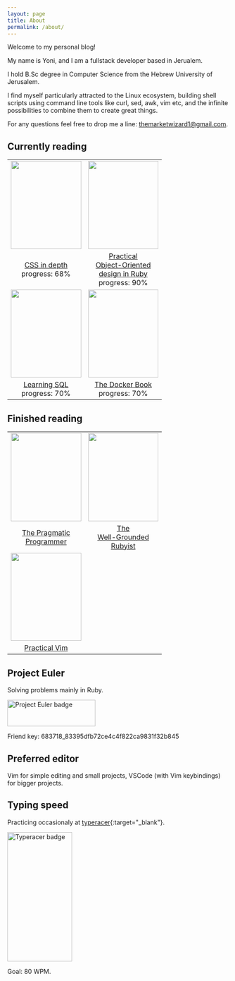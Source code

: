 ```yaml
---
layout: page
title: About
permalink: /about/
---
```

Welcome to my personal blog!

My name is Yoni, and I am a fullstack developer based in Jerualem.

I hold B.Sc degree in Computer Science from the Hebrew University of Jerusalem.

I find myself particularly attracted to the Linux ecosystem, building shell scripts using command line tools like curl, sed, awk, vim etc, and the infinite possibilities to combine them to
create great things.

For any questions feel free to drop me a line: themarketwizard1@gmail.com.


## Currently reading

<table style="text-align: center; border-spacing: 20px; max-width: 380px">
<tr>
<!-- images -->
<td>
  <img
    width="159.6"
    height="199.6"
    class="book-cover"
    src="https://images-na.ssl-images-amazon.com/images/I/41fm+F1lc7L._SX397_BO1,204,203,200_.jpg"
  />
</td>
<td>
  <img
    width="159.6"
    height="199.6"
    class="book-cover"
    src="https://images-na.ssl-images-amazon.com/images/I/51vkmxCfmRL._SX381_BO1,204,203,200_.jpg"
  />
</td>
</tr>
<tr>
<!-- book names and progress -->
<td>
  <a
    href="https://www.amazon.com/CSS-Depth-Keith-J-Grant/dp/1617293458"
    target="blank"
    >CSS in depth</a
  >
  <div>progress: 68%</div>
</td>
<td>
  <a
    href="https://www.amazon.com/Practical-Object-Oriented-Design-Ruby-Addison-Wesley/dp/0321721330"
    target="blank"
    >Practical<br>Object-Oriented<br>design in Ruby</a
  >
  <div>progress: 90%</div>
</td>
</tr>
<tr>
<!-- images -->
<td>
  <img
    width="159.6"
    height="199.6"
    class="book-cover"
    src="https://m.media-amazon.com/images/W/WEBP_402378-T1/images/I/41A-KL8Y1vL._SX379_BO1,204,203,200_.jpg"
  />
</td>
<td>
  <img
    width="159.6"
    height="199.6"
    class="book-cover"
    src="https://m.media-amazon.com/images/I/41qk216P0qL.jpg"
  />
</td>
</tr>
<tr>
<!-- book names and progress -->
<td>
  <a
    href="https://www.amazon.com/Learning-SQL-Generate-Manipulate-Retrieve/dp/1492057614"
    target="blank"
    >Learning SQL</a
  >
  <div>progress: 70%</div>
</td>
<td>
  <a
    href="https://www.amazon.com/Docker-Book-Containerization-new-virtualization-ebook/dp/B00LRROTI4"
    target="blank"
    >The Docker Book</a
  >
  <div>progress: 70%</div>
</td>
</tr>
</table>

## Finished reading

<table style="text-align: center; border-spacing:20px; max-width: 380px">
      <tr>
        <td>
          <img
            width="159.6" height="199.6"
            class="book-cover"
            src="https://images-na.ssl-images-amazon.com/images/I/51dxkfagmwL._SX380_BO1,204,203,200_.jpg"
          />
        </td>
        <td>
          <img
            width="159.6" height="199.6"
            class="book-cover"
            src="https://images-na.ssl-images-amazon.com/images/I/415V5GEzUVL._SX397_BO1,204,203,200_.jpg"
          />
      </td>
      </tr>
      <tr>
        <td>
          <a
            href="https://www.amazon.com/Pragmatic-Programmer-journey-mastery-Anniversary/dp/0135957052/ref=sr_1_1?keywords=pragmatic+programmer&qid=1642778471&sprefix=pragmatic+%2Caps%2C195&sr=8-1"
            target="blank"
            >The Pragmatic<br>Programmer</a
          >
        </td>
        <td>
          <a
            href="https://www.amazon.com/Well-Grounded-Rubyist-David-Black/dp/1617295213/ref=sr_1_1?keywords=the+well+grounded+rubyist&qid=1642778315&sprefix=the+well+grou%2Caps%2C312&sr=8-1"
            target="blank"
            >The<br>Well-Grounded<br>Rubyist</a>
        </td>
      </tr>
      <tr>
        <td>
          <img  
            width="159.6" height="199.6"
            class="book-cover"
            src="https://images-na.ssl-images-amazon.com/images/I/41Uki3+V7nL._SX415_BO1,204,203,200_.jpg"
          />
        </td>
      </tr>
      <tr>
        <td>
          <a
            href="https://www.amazon.com/Practical-Vim-Edit-Speed-Thought/dp/1680501275/ref=sr_1_1?crid=1I28TO08V3UKJ&keywords=practical+vim&qid=1642775788&sprefix=practical+vim%2Caps%2C223&sr=8-1"
            target="blank"
            >Practical Vim</a
          >
        </td>
      </tr>
    </table>



## Project Euler

Solving problems mainly in Ruby.

<img src="https://projecteuler.net/profile/YoniA.png" alt="Project Euler badge" width="200" height="60">

Friend key: 683718_83395dfb72ce4c4f822ca9831f32b845

## Preferred editor

Vim for simple editing and small projects, VSCode (with Vim keybindings) for bigger projects.


## Typing speed

Practicing occasionaly at [typeracer](https://play.typeracer.com/){:target="_blank"}. 

<img src="https://data.typeracer.com/misc/badge?user=market_wizard" alt="Typeracer badge" width="146.5" height="293">


Goal: 80 WPM.
